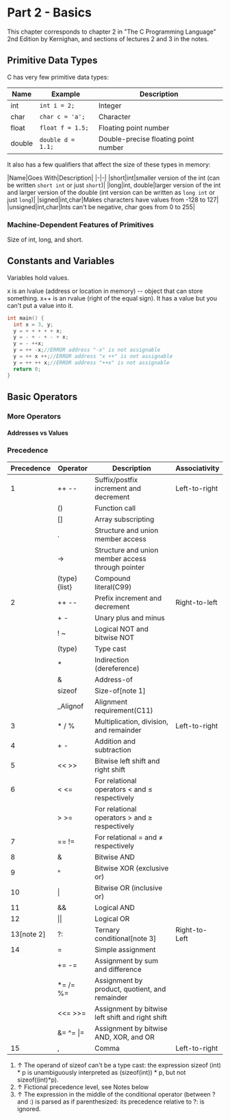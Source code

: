 # Part 2 - Basics
This chapter corresponds to chapter 2 in "The C Programming Language" 2nd Edition by Kernighan, and sections of lectures 2 and 3 in the notes.

## Primitive Data Types
C has very few primitive data types:

|Name|Example|Description|
|-|-|-|
|int|`int i = 2;`|Integer|
|char|`char c = 'a';`|Character|
|float|`float f = 1.5;`|Floating point number|
|double|`double d = 1.1;`|Double-precise floating point number|

It also has a few qualifiers that affect the size of these types in memory:

|Name|Goes With|Description|
|-|-|
|short|int|smaller version of the int (can be written `short int` or just `short`)|
|long|int, double|larger version of the int and larger version of the double (int version can be written as `long int` or just `long`)|
|signed|int,char|Makes characters have values from -128 to 127|
|unsigned|int,char|Ints can't be negative, char goes from 0 to 255|


### Machine-Dependent Features of Primitives
Size of int, long, and short.

## Constants and Variables
Variables hold values.

x is an lvalue (address or location in memory) -- object that can store something. x++ is an rvalue (right of the equal sign). It has a value but you can't put a value into it.

```C
int main() {
  int x = 3, y;
  y = + + + + + x;
  y = - + - + - + x;
  y = - ++x;
  y = ++ -x;//ERROR address "-x" is not assignable
  y = ++ x ++;//ERROR address "x ++" is not assignable
  y = ++ ++ x;//ERROR address "++x" is not assignable
  return 0;
}
```

## Basic Operators



### More Operators

#### Addresses vs Values


### Precedence

|Precedence|Operator|Description|Associativity|
|-|-|-|-|
|1|++ --|Suffix/postfix increment and decrement|Left-to-right|
||()|Function call|
||[]|Array subscripting|
||.|Structure and union member access|
||->|Structure and union member access through pointer|
||(type){list}|Compound literal(C99)|
|2|++ --|Prefix increment and decrement|Right-to-left|
||+ -|Unary plus and minus|
||! ~|Logical NOT and bitwise NOT|
||(type)|Type cast|
||*|Indirection (dereference)|
||&|Address-of|
||sizeof|Size-of[note 1]|
||_Alignof|Alignment requirement(C11)|
|3|* / %|Multiplication, division, and remainder|Left-to-right|
|4|+ -|Addition and subtraction|
|5|<< >>|Bitwise left shift and right shift|
|6|< <=|For relational operators < and ≤ respectively|
||> >=|For relational operators > and ≥ respectively|
|7|== !=|For relational = and ≠ respectively|
|8|&|Bitwise AND|
|9|^|Bitwise XOR (exclusive or)|
|10|\||Bitwise OR (inclusive or)|
|11|&&|Logical AND|
|12|\|\||Logical OR|
|13[note 2]|?:|Ternary conditional[note 3]|Right-to-Left|
|14|=|Simple assignment|
||+= -=|Assignment by sum and difference|
||*= /= %=|Assignment by product, quotient, and remainder|
||<<= >>=|Assignment by bitwise left shift and right shift|
||&= ^= \|=|Assignment by bitwise AND, XOR, and OR|
|15|,|Comma|Left-to-right|

1. ↑ The operand of sizeof can't be a type cast: the expression sizeof (int) * p is unambiguously interpreted as (sizeof(int)) \* p, but not sizeof((int)\*p).
2. ↑ Fictional precedence level, see Notes below
3. ↑ The expression in the middle of the conditional operator (between ? and :) is parsed as if parenthesized: its precedence relative to ?: is ignored.
